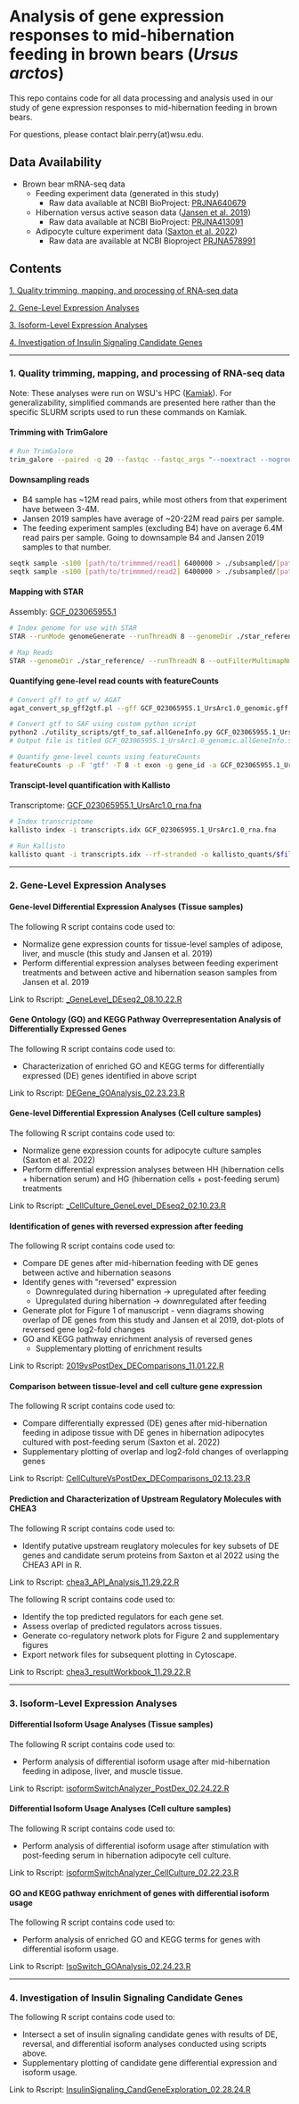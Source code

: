 # Analysis of gene expression responses to mid-hibernation feeding in brown bears (*Ursus arctos*)

This repo contains code for all data processing and analysis used in our study of gene expression responses to mid-hibernation feeding in brown bears.

For questions, please contact blair.perry(at)wsu.edu.

## Data Availability
- Brown bear mRNA-seq data 
	- Feeding experiment data (generated in this study)
		- Raw data available at NCBI BioProject: [PRJNA640679](https://www.ncbi.nlm.nih.gov/bioproject/?term=PRJNA640679)
	- Hibernation versus active season data ([Jansen et al. 2019](https://www.nature.com/articles/s42003-019-0574-4))
		- Raw data available at NCBI BioProject: [PRJNA413091](https://www.ncbi.nlm.nih.gov/bioproject/?term=PRJNA413091)
	- Adipocyte culture experiment data ([Saxton et al. 2022](https://www.cell.com/iscience/fulltext/S2589-0042(22)01356-6))
		- Raw data are available at NCBI Bioproject [PRJNA578991](https://www.ncbi.nlm.nih.gov/bioproject/PRJNA578991)

## Contents
[1. Quality trimming, mapping, and processing of RNA-seq data](#1-quality-trimming-mapping-and-processing-of-rna-seq-data)

[2. Gene-Level Expression Analyses](#2-gene-level-expression-analyses)

[3. Isoform-Level Expression Analyses](#3-isoform-level-expression-analyses)

[4. Investigation of Insulin Signaling Candidate Genes](#4-investigation-of-insulin-signaling-candidate-genes)


---

### 1. Quality trimming, mapping, and processing of RNA-seq data

Note: These analyses were run on WSU's HPC ([Kamiak](https://hpc.wsu.edu/)). For generalizability, simplified commands are presented here rather than the specific SLURM scripts used to run these commands on Kamiak. 

#### Trimming with TrimGalore
```bash
# Run TrimGalore
trim_galore --paired -q 20 --fastqc --fastqc_args "--noextract --nogroup --outdir 2_TrimGalore/fastqc/" --stringency 5 --illumina --length 50 -o trimmed_reads/ --clip_R1 12 --clip_R2 12 [path/to/read1] [path/to/read2]
```

#### Downsampling reads
- B4 sample has ~12M read pairs, while most others from that experiment have between 3-4M.
- Jansen 2019 samples have average of ~20-22M read pairs per sample.
- The feeding experiment samples (excluding B4) have on average 6.4M read pairs per sample. Going to downsample B4 and Jansen 2019 samples to that number. 

```bash
seqtk sample -s100 [path/to/trimmmed/read1] 6400000 > ./subsampled/[path/to/trimmed/read1/subset]
seqtk sample -s100 [path/to/trimmmed/read2] 6400000 > ./subsampled/[path/to/trimmed/read2/subset]
```

#### Mapping with STAR
Assembly: [GCF_023065955.1](https://www.ncbi.nlm.nih.gov/assembly/GCF_023065955.1)

```bash
# Index genome for use with STAR
STAR --runMode genomeGenerate --runThreadN 8 --genomeDir ./star_reference --genomeFastaFiles GCF_023065955.1_UrsArc1.0_genomic.fna --sjdbGTFfile GCF_023065955.1_UrsArc1.0_genomic.gff

# Map Reads
STAR --genomeDir ./star_reference/ --runThreadN 8 --outFilterMultimapNmax 1 --twopassMode Basic --sjdbGTFfile GCF_023065955.1_UrsArc1.0_genomic.gff --readFilesCommand zcat --outSAMtype BAM SortedByCoordinate --outFileNamePrefix ./star_mapped/[output_prefix] --readFilesIn [path/to/file1] [path/to/file2]
```

#### Quantifying gene-level read counts with featureCounts

```bash
# Convert gff to gtf w/ AGAT
agat_convert_sp_gff2gtf.pl --gff GCF_023065955.1_UrsArc1.0_genomic.gff -o GCF_023065955.1_UrsArc1.0_genomic.gtf

# Convert gtf to SAF using custom python script 
python2 ./utility_scripts/gtf_to_saf.allGeneInfo.py GCF_023065955.1_UrsArc1.0_genomic.gtf exon
# Output file is titled GCF_023065955.1_UrsArc1.0_genomic.allGeneInfo.saf

# Quantify gene-level counts using featureCounts
featureCounts -p -F 'gtf' -T 8 -t exon -g gene_id -a GCF_023065955.1_UrsArc1.0_genomic.allGeneInfo.saf -o ./postDexExperiment_08.10.22.txt [path/to/star_mapped]/*.sortedByCoord.out.bam
```


#### Transcipt-level quantification with Kallisto
Transcriptome: [GCF_023065955.1_UrsArc1.0_rna.fna](https://ftp.ncbi.nlm.nih.gov/genomes/all/GCF/023/065/955/GCF_023065955.1_UrsArc1.0/GCF_023065955.1_UrsArc1.0_rna.fna.gz)

```bash
# Index transcriptome
kallisto index -i transcripts.idx GCF_023065955.1_UrsArc1.0_rna.fna

# Run Kallisto
kallisto quant -i transcripts.idx --rf-stranded -o kallisto_quants/$file_name [path/to/read1] [path/to/read2]
```


---

### 2. Gene-Level Expression Analyses

#### Gene-level Differential Expression Analyses (Tissue samples)

The following R script contains code used to:
-  Normalize gene expression counts for tissue-level samples of adipose, liver, and muscle (this study and Jansen et al. 2019)
-  Perform differential expression analyses between feeding experiment treatments and between active and hibernation season samples from Jansen et al. 2019

Link to Rscript: [_GeneLevel_DEseq2_08.10.22.R](https://github.com/blairperry/midhib_feeding_uarctos/blob/main/analysis/gene_level_rnaseq/_GeneLevel_DEseq2_08.10.22.R)

#### Gene Ontology (GO) and KEGG Pathway Overrepresentation Analysis of Differentially Expressed Genes

The following R script contains code used to:
- Characterization of enriched GO and KEGG terms for differentially expressed (DE) genes identified in above script

Link to Rscript: [DEGene_GOAnalysis_02.23.23.R](https://github.com/blairperry/midhib_feeding_uarctos/blob/main/analysis/gene_level_rnaseq/DEGene_GOAnalysis_02.23.23.R "DEGene_GOAnalysis_02.23.23.R")

#### Gene-level Differential Expression Analyses (Cell culture samples)

The following R script contains code used to:
-  Normalize gene expression counts for adipocyte culture samples (Saxton et al. 2022)
-  Perform differential expression analyses between HH (hibernation cells + hibernation serum) and HG (hibernation cells + post-feeding serum) treatments

Link to Rscript: [_CellCulture_GeneLevel_DEseq2_02.10.23.R](https://github.com/blairperry/midhib_feeding_uarctos/blob/main/analysis/gene_level_rnaseq/_CellCulture_GeneLevel_DEseq2_02.10.23.R "_CellCulture_GeneLevel_DEseq2_02.10.23.R")

#### Identification of genes with reversed expression after feeding

The following R script contains code used to:
-  Compare DE genes after mid-hibernation feeding with DE genes between active and hibernation seasons
-  Identify genes with "reversed" expression
	- Downregulated during hibernation -> upregulated after feeding
	- Upregulated during hibernation -> downregulated after feeding 
- Generate plot for Figure 1 of manuscript - venn diagrams showing overlap of DE genes from this study and Jansen et al 2019, dot-plots of reversed gene log2-fold changes
- GO and KEGG pathway enrichment analysis of reversed genes
	- Supplementary plotting of enrichment results

Link to Rscript: [2019vsPostDex_DEComparisons_11.01.22.R](https://github.com/blairperry/midhib_feeding_uarctos/blob/main/analysis/gene_level_rnaseq/2019vsPostDex_DEComparisons_11.01.22.R "2019vsPostDex_DEComparisons_11.01.22.R")

#### Comparison between tissue-level and cell culture gene expression 

The following R script contains code used to:
-  Compare differentially expressed (DE) genes after mid-hibernation feeding in adipose tissue with DE genes in hibernation adipocytes cultured with post-feeding serum (Saxton et al. 2022)
- Supplementary plotting of overlap and log2-fold changes of overlapping genes

Link to Rscript: [CellCultureVsPostDex_DEComparisons_02.13.23.R](https://github.com/blairperry/midhib_feeding_uarctos/blob/main/analysis/gene_level_rnaseq/CellCultureVsPostDex_DEComparisons_02.13.23.R "CellCultureVsPostDex_DEComparisons_02.13.23.R")

#### Prediction and Characterization of Upstream Regulatory Molecules with CHEA3

The following R script contains code used to:
-  Identify putative upstream reuglatory molecules for key subsets of DE genes and candidate serum proteins from Saxton et al 2022 using the CHEA3 API in R.

Link to Rscript: [chea3_API_Analysis_11.29.22.R](https://github.com/blairperry/midhib_feeding_uarctos/blob/main/analysis/gene_level_rnaseq/chea3_analyses/chea3_API_Analysis_11.29.22.R "chea3_API_Analysis_11.29.22.R")

The following R script contains code used to:
-  Identify the top predicted regulators for each gene set.
- Assess overlap of predicted regulators across tissues.
- Generate co-regulatory network plots for Figure 2 and supplementary figures
- Export network files for subsequent plotting in Cytoscape.

Link to Rscript: [chea3_resultWorkbook_11.29.22.R](https://github.com/blairperry/midhib_feeding_uarctos/blob/main/analysis/gene_level_rnaseq/chea3_analyses/chea3_resultWorkbook_11.29.22.R "chea3_resultWorkbook_11.29.22.R")


---

### 3. Isoform-Level Expression Analyses

#### Differential Isoform Usage Analyses (Tissue samples)

The following R script contains code used to:
-  Perform analysis of differential isoform usage after mid-hibernation feeding in adipose, liver, and muscle tissue. 

Link to Rscript: [isoformSwitchAnalyzer_PostDex_02.24.22.R](https://github.com/blairperry/midhib_feeding_uarctos/blob/main/analysis/isoform_level_rnaseq/isoformSwitchAnalyzer_PostDex_02.24.22.R "isoformSwitchAnalyzer_PostDex_02.24.22.R")

#### Differential Isoform Usage Analyses (Cell culture samples)

The following R script contains code used to:
-  Perform analysis of differential isoform usage after stimulation with post-feeding serum in hibernation adipocyte cell culture. 

Link to Rscript: [isoformSwitchAnalyzer_CellCulture_02.22.23.R](https://github.com/blairperry/midhib_feeding_uarctos/blob/main/analysis/isoform_level_rnaseq/isoformSwitchAnalyzer_CellCulture_02.22.23.R "isoformSwitchAnalyzer_CellCulture_02.22.23.R")

#### GO and KEGG pathway enrichment of genes with differential isoform usage

The following R script contains code used to:
-  Perform analysis of enriched GO and KEGG terms for genes with differential isoform usage. 

Link to Rscript: [IsoSwitch_GOAnalysis_02.24.23.R](https://github.com/blairperry/midhib_feeding_uarctos/blob/main/analysis/isoform_level_rnaseq/IsoSwitch_GOAnalysis_02.24.23.R "IsoSwitch_GOAnalysis_02.24.23.R")


---

### 4. Investigation of Insulin Signaling Candidate Genes

The following R script contains code used to:
-  Intersect a set of insulin signaling candidate genes with results of DE, reversal, and differential isoform analyses conducted using scripts above. 
- Supplementary plotting of candidate gene differential expression and isoform usage. 

Link to Rscript: [InsulinSignaling_CandGeneExploration_02.28.24.R](https://github.com/blairperry/midhib_feeding_uarctos/blob/main/analysis/insulin_genes/InsulinSignaling_CandGeneExploration_02.28.24.R "InsulinSignaling_CandGeneExploration_02.28.24.R")

